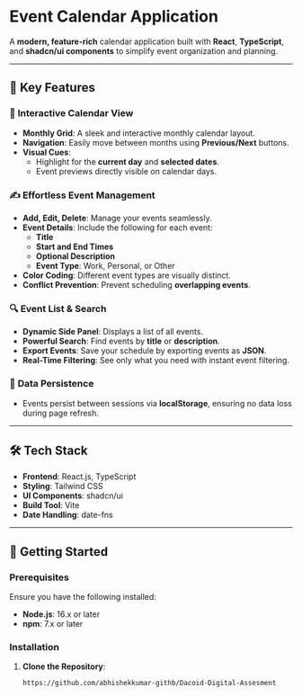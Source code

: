 # **Event Calendar Application**  

A **modern, feature-rich** calendar application built with **React**, **TypeScript**, and **shadcn/ui components** to simplify event organization and planning.  

---

## 🌟 **Key Features**  

### 📅 **Interactive Calendar View**  
- **Monthly Grid**: A sleek and interactive monthly calendar layout.  
- **Navigation**: Easily move between months using **Previous/Next** buttons.  
- **Visual Cues**:  
  - Highlight for the **current day** and **selected dates**.  
  - Event previews directly visible on calendar days.  

### ✍️ **Effortless Event Management**  
- **Add, Edit, Delete**: Manage your events seamlessly.  
- **Event Details**: Include the following for each event:  
  - **Title**  
  - **Start and End Times**  
  - **Optional Description**  
  - **Event Type**: Work, Personal, or Other  
- **Color Coding**: Different event types are visually distinct.  
- **Conflict Prevention**: Prevent scheduling **overlapping events**.  

### 🔍 **Event List & Search**  
- **Dynamic Side Panel**: Displays a list of all events.  
- **Powerful Search**: Find events by **title** or **description**.  
- **Export Events**: Save your schedule by exporting events as **JSON**.  
- **Real-Time Filtering**: See only what you need with instant event filtering.  

### 💾 **Data Persistence**  
- Events persist between sessions via **localStorage**, ensuring no data loss during page refresh.  

---

## 🛠️ **Tech Stack**  

- **Frontend**: React.js, TypeScript  
- **Styling**: Tailwind CSS  
- **UI Components**: shadcn/ui  
- **Build Tool**: Vite  
- **Date Handling**: date-fns  

---

## 🚀 **Getting Started**  

### **Prerequisites**  
Ensure you have the following installed:  
- **Node.js**: 16.x or later  
- **npm**: 7.x or later  

### **Installation**  

1. **Clone the Repository**:  
   ```bash
   https://github.com/abhishekkumar-githb/Dacoid-Digital-Assesment
